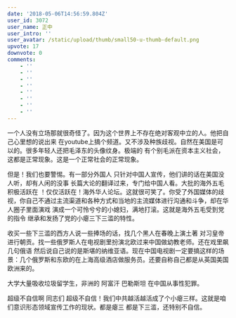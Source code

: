 ```yaml
---
date: '2018-05-06T14:56:59.804Z'
user_id: 3072
user_name: 正中
user_intro: ''
user_avatar: /static/upload/thumb/small50-u-thumb-default.png
upvote: 17
downvote: 0
comments:
    - ''
    - ''
    - ''
    - ''
    - ''
    - ''
    - ''
    - ''
---
```


一个人没有立场那就很奇怪了。因为这个世界上不存在绝对客观中立的人。他把自己心里想的说出来 在youtube上搞个频道。又不涉及种族歧视。自然在美国是可以的。很多年轻人还把毛泽东的头像纹身。极端的 有个别毛派在资本主义社会，这都是正常现象。这是一个正常社会的正常现象。  

但是！我们也要警惕。有一部分外国人 只针对中国人宣传，他们讲的话在美国没人听，却有人闲的没事 长篇大论的翻译过来，专门给中国人看。大批的海外五毛积极活跃在 ！仅仅活跃在！海外华人论坛。这就很可笑了。你受了外国媒体的歧视，你自己不通过主流渠道和各种方式和当地的主流媒体进行沟通和斗争，却在华人圈子里面演戏 演成一个可怜兮兮的小媳妇，满地打滚。这就是海外五毛受到党的指令 继承和发扬了党的小瘪三下三滥的特性。

收买一些下三滥的西方人说一些捧场的话，找几个黑人在春晚上演土著 对习皇帝进行朝贡。找一些俄罗斯人在电视剧里扮演北欧过来中国做幼教老师。还在戏里飙几句俄语 然后说自己说的是斯堪的纳维亚语。现在中国电视剧一定要搞这样的场景：几个俄罗斯和东欧的在上海高级酒店做服务员。还要自称自己都是从英国美国欧洲来的。

大学大量吸收垃圾留学生，非洲的 阿富汗 巴勒斯坦 在中国从事性犯罪。

超级不自信啊 同志们 超级不自信！我们中共越活越活成了个小瘪三样。这就是咱们意识形态领域宣传工作的现状。都是瘪三 都是下三滥，还特别不自信。
